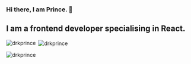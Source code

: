 ### Hi there, I am Prince. 👋

## I am a frontend developer specialising in React.

<p><img align="left" src="https://github-readme-stats.vercel.app/api/top-langs?username=drkprince&show_icons=true&locale=en&layout=compact" alt="drkprince" /></p>

<p>&nbsp;<img align="center" src="https://github-readme-stats.vercel.app/api?username=drkprince&show_icons=true&locale=en" alt="drkprince" /></p>

<p><img align="center" src="https://github-readme-streak-stats.herokuapp.com/?user=drkprince&" alt="drkprince" /></p>
